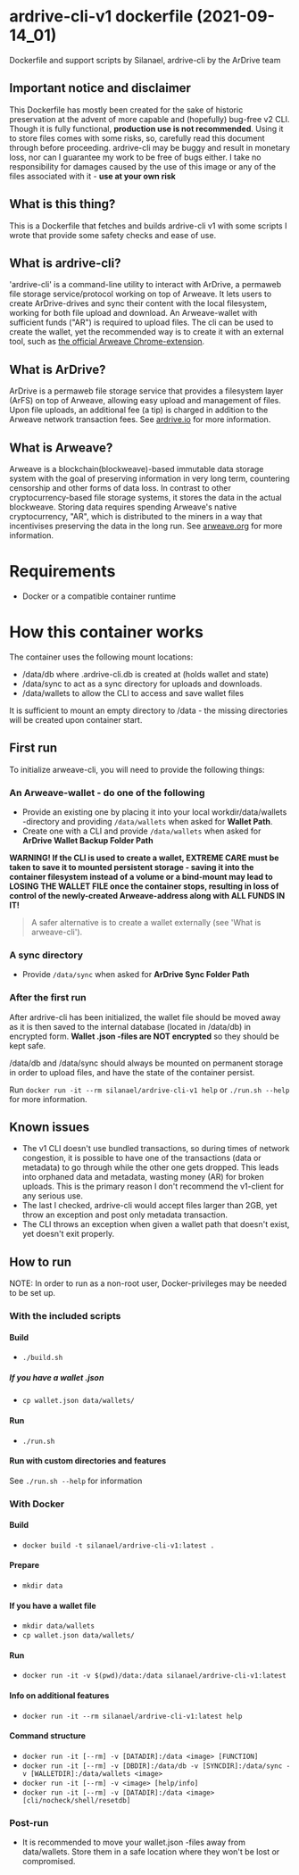 # ardrive-cli-v1 dockerfile (2021-09-14_01)
Dockerfile and support scripts by Silanael, ardrive-cli by the ArDrive team


## Important notice and disclaimer
This Dockerfile has mostly been created for the sake of historic preservation at the advent of more capable and (hopefully) bug-free v2 CLI.
Though it is fully functional, **production use is not recommended**. Using it to store files comes with some risks, so, carefully read this document through before proceeding. ardrive-cli may be buggy and result in monetary loss, nor can I guarantee my work to be free of bugs either. I take no responsibility for damages caused by the use of this image or any of the files associated with it - **use at your own risk**


## What is this thing?
This is a Dockerfile that fetches and builds ardrive-cli v1 with some scripts I wrote that provide some safety checks and ease of use.


## What is ardrive-cli?
'ardrive-cli' is a command-line utility to interact with ArDrive, a permaweb file storage service/protocol working on top of Arweave. It lets users to create ArDrive-drives and sync their content with the local filesystem, working for both file upload and download. An Arweave-wallet with sufficient funds ("AR") is required to upload files. The cli can be used to create the wallet, yet the recommended way is to create it with an external tool, such as [the official Arweave Chrome-extension](https://chrome.google.com/webstore/detail/arweave/iplppiggblloelhoglpmkmbinggcaaoc). 


## What is ArDrive?
ArDrive is a permaweb file storage service that provides a filesystem layer (ArFS) on top of Arweave, allowing easy upload and management of files.
Upon file uploads, an additional fee (a tip) is charged in addition to the Arweave network transaction fees. 
See [ardrive.io](https://www.ardrive.io) for more information.


## What is Arweave?
Arweave is a blockchain(blockweave)-based immutable data storage system with the goal of preserving information in very long term, countering censorship and other forms of data loss. In contrast to other cryptocurrency-based file storage systems, it stores the data in the actual blockweave. Storing data requires spending Arweave's native cryptocurrency, "AR", which is distributed to the miners in a way that incentivises preserving the data in the long run.
See [arweave.org](https://www.arweave.org) for more information.


# Requirements
- Docker or a compatible container runtime


# How this container works
The container uses the following mount locations:
- /data/db        where .ardrive-cli.db is created at (holds wallet and state)
- /data/sync      to act as a sync directory for uploads and downloads.
- /data/wallets   to allow the CLI to access and save wallet files

It is sufficient to mount an empty directory to /data - the missing directories will be created upon container start.

## First run
To initialize arweave-cli, you will need to provide the following things:
### An Arweave-wallet - do one of the following
- Provide an existing one by placing it into your local workdir/data/wallets -directory and providing `/data/wallets` when asked for **Wallet Path**.
- Create one with a CLI and provide `/data/wallets` when asked for **ArDrive Wallet Backup Folder Path** 

**WARNING! If the CLI is used to create a wallet, EXTREME CARE must be taken to save it to mounted persistent storage - saving it into the container filesystem instead of a volume or a bind-mount may lead to LOSING THE WALLET FILE once the container stops, resulting in loss of control of the newly-created Arweave-address along with ALL FUNDS IN IT!**
> A safer alternative is to create a wallet externally (see 'What is arweave-cli').

### A sync directory
- Provide `/data/sync` when asked for **ArDrive Sync Folder Path**

### After the first run
After ardrive-cli has been initialized, the wallet file should be moved away as it is then saved to the internal database (located in /data/db) in encrypted form. **Wallet .json -files are NOT encrypted** so they should be kept safe.

/data/db and /data/sync should always be mounted on permanent storage in order to upload files, and have the state of the container persist.

Run `docker run -it --rm silanael/ardrive-cli-v1 help` or `./run.sh --help` for more information.


## Known issues
- The v1 CLI doesn't use bundled transactions, so during times of network congestion, it is possible to have one of the transactions (data or metadata) to go through while the other one gets dropped. This leads into orphaned data and metadata, wasting money (AR) for broken uploads. This is the primary reason I don't recommend the v1-client for any serious use.
- The last I checked, ardrive-cli would accept files larger than 2GB, yet throw an exception and post only metadata transaction.
- The CLI throws an exception when given a wallet path that doesn't exist, yet doesn't exit properly.

## How to run
NOTE: In order to run as a non-root user, Docker-privileges may be needed to be set up.

### With the included scripts

#### Build
- `./build.sh`
##### If you have a wallet .json
- `cp wallet.json data/wallets/`
#### Run
- `./run.sh`
#### Run with custom directories and features
See `./run.sh --help` for information

### With Docker

#### Build
- `docker build -t silanael/ardrive-cli-v1:latest .`
#### Prepare
- `mkdir data`
#### If you have a wallet file
- `mkdir data/wallets`
- `cp wallet.json data/wallets/`
#### Run
- `docker run -it -v $(pwd)/data:/data silanael/ardrive-cli-v1:latest`
#### Info on additional features
- `docker run -it --rm silanael/ardrive-cli-v1:latest help`
#### Command structure
- `docker run -it [--rm] -v [DATADIR]:/data <image> [FUNCTION]`
- `docker run -it [--rm] -v [DBDIR]:/data/db -v [SYNCDIR]:/data/sync -v [WALLETDIR]:/data/wallets <image>`
- `docker run -it [--rm] -v <image> [help/info]`
- `docker run -it [--rm] -v [DATADIR]:/data <image> [cli/nocheck/shell/resetdb]`

### Post-run
- It is recommended to move your wallet.json -files away from data/wallets. Store them in a safe location where they won't be lost or compromised.
